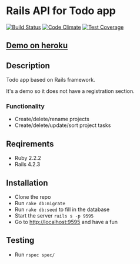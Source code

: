 Rails API for Todo app
===

[![Build Status](https://travis-ci.org/max-borisov/todo-rails-api.svg?branch=master)](https://travis-ci.org/max-borisov/todo-rails-api) [![Code Climate](https://codeclimate.com/github/max-borisov/todo-rails-api/badges/gpa.svg)](https://codeclimate.com/github/max-borisov/todo-rails-api) [![Test Coverage](https://codeclimate.com/github/max-borisov/todo-rails-api/badges/coverage.svg)](https://codeclimate.com/github/max-borisov/todo-rails-api/coverage)

## [Demo on heroku](https://rails-api-todo-app.herokuapp.com/api/projects)

## Description
Todo app based on Rails framework.

It's a demo so it does not have a registration section.

### Functionality
* Create/delete/rename projects
* Create/delete/update/sort project tasks

## Reqirements
* Ruby 2.2.2
* Rails 4.2.3

## Installation
* Clone the repo
* Run `rake db:migrate`
* Run `rake db:seed` to fill in the database
* Start the server `rails s -p 9595`
* Go to [http://localhost:9595](http://localhost:9595) and have a fun

## Testing
* Run `rspec spec/`

